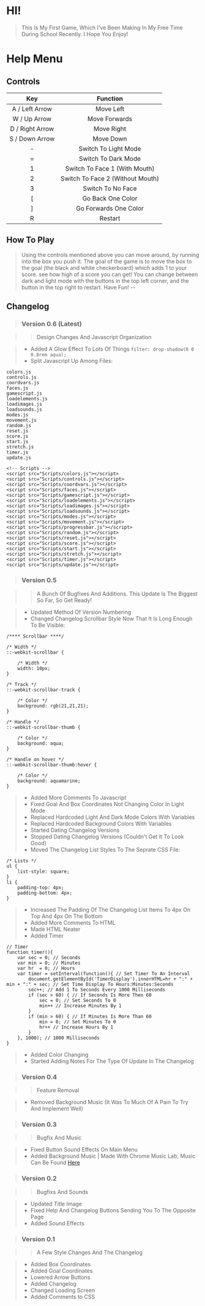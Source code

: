 # HI!
> This Is My First Game, Which I've Been Making In My Free Time During School Recently. I Hope You Enjoy!

# Help Menu

## Controls

|Key|Function|
|:-:|:------:|
|A / Left Arrow|Move Left|
|W / Up Arrow|Move Forwards|
|D / Right Arrow|Move Right|
|S / Down Arrow|Move Down|
|-|Switch To Light Mode|
|=|Switch To Dark Mode|
|1|Switch To Face 1 (With Mouth)|
|2|Switch To Face 2 (Without Mouth)|
|3|Switch To No Face|
|[|Go Back One Color|
|]|Go Forwards One Color|
|R|Restart|

## How To Play

> Using the controls mentioned above you can move around, by running into the box you push it. The goal of the game is to move the box to the goal (the black and white checkerboard) which adds 1 to your score. see how high of a score you can get! You can change between dark and light mode with the buttons in the top left corner, and the button in the top right to restart. Have Fun!
--

## Changelog
> ### Version 0.6 (Latest)

>> Design Changes And Javascript Organization

> - Added A Glow Effect To Lots Of Things
`filter: drop-shadow(0 0 0.8rem aqua);`
> - Split Javascript Up Among Files:
```
colors.js
controls.js
coordvars.js
faces.js
gamescript.js
loadelements.js
loadimages.js
loadsounds.js
modes.js
movement.js
random.js
reset.js
score.js
start.js
stretch.js
timer.js
update.js
```
```
<!-- Scripts -->
<script src="Scripts/colors.js"></script>
<script src="Scripts/controls.js"></script>
<script src="Scripts/coordvars.js"></script>
<script src="Scripts/faces.js"></script>
<script src="Scripts/gamescript.js"></script>
<script src="Scripts/loadelements.js"></script>
<script src="Scripts/loadimages.js"></script>
<script src="Scripts/loadsounds.js"></script>
<script src="Scripts/modes.js"></script>
<script src="Scripts/movement.js"></script>
<script src="Scripts/progressbar.js"></script>
<script src="Scripts/random.js"></script>
<script src="Scripts/reset.js"></script>
<script src="Scripts/score.js"></script>
<script src="Scripts/start.js"></script>
<script src="Scripts/stretch.js"></script>
<script src="Scripts/timer.js"></script>
<script src="Scripts/update.js"></script>
```

> ### Version 0.5

>> A Bunch Of Bugfixes And Additions. This Update Is The Biggest So Far, So Get Ready!

> - Updated Method Of Version Numbering
> - Changed Changelog Scrollbar Style Now That It Is Long Enough To Be Visible:
```
/**** Scrollbar ****/

/* Width */
::-webkit-scrollbar {

    /* Width */
    width: 10px;
}
    
/* Track */
::-webkit-scrollbar-track {

    /* Color */
    background: rgb(21,21,21);
}

/* Handle */
::-webkit-scrollbar-thumb {

    /* Color */
    background: aqua;
}
  
/* Handle on hover */
::-webkit-scrollbar-thumb:hover {

    /* Color */
    background: aquamarine;
}
```
> - Added More Comments To Javascript
> - Fixed Goal And Box Coordinates Not Changing Color In Light Mode
> - Replaced Hardcoded Light And Dark Mode Colors With Variables
> - Replaced Hardcoded Background Colors With Variables
> - Started Dating Changelog Versions
> - Stopped Dating Changelog Versions (Couldn't Get It To Look Good)
> - Moved The Changelog List Styles To The Seprate CSS File:
```
/* Lists */
ul {
    list-style: square;
}
li {
    padding-top: 4px;
    padding-bottom: 4px;
}
```
> - Increased The Padding Of The Changelog List Items To 4px On Top And 4px On The Bottom
> - Added More Comments To HTML
> - Made HTML Neater
> - Added Timer
```
// Timer
function timer(){
    var sec = 0; // Seconds
    var min = 0; // Minutes
    var hr  = 0; // Hours
    var timer = setInterval(function(){ // Set Timer To An Interval
        document.getElementById('TimerDisplay').innerHTML=hr + ":" + min + ":" + sec; // Set Time Display To Hours:Minutes:Seconds
        sec++; // Add 1 To Seconds Every 1000 Milliseconds
        if (sec > 60) { // If Seconds Is More Then 60
            sec = 0; // Set Seconds To 0
            min++ // Increase Minutes By 1
        }
        if (min > 60) { // If Minutes Is More Than 60
            min = 0; // Set Minutes To 0
            hr++ // Increase Hours By 1
        }
    }, 1000); // 1000 Milliseconds
}
```
> - Added Color Changing
> - Started Adding Notes For The Type Of Update In The Changelog

> ### Version 0.4

>> Feature Removal

> - Removed Background Music (It Was To Much Of A Pain To Try And Implement Well)

> ### Version 0.3

>> Bugfix And Music

> - Fixed Button Sound Effects On Main Menu
> - Added Background Music | Made With Chrome Music Lab, Music Can Be Found  [Here](https://musiclab.chromeexperiments.com/Song-Maker/song/5857563646754816)

> ### Version 0.2

>> Bugfixs And Sounds

> - Updated Title Image
> - Fixed Help And Changelog Buttons Sending You To The Opposite Page
> - Added Sound Effects

> ### Version 0.1

>> A Few Style Changes And The Changelog

> - Added Box Coordinates
> - Added Goal Coordinates
> - Lowered Arrow Buttons
> - Added Changelog
> - Changed Loading Screen
> - Added Comments to CSS

